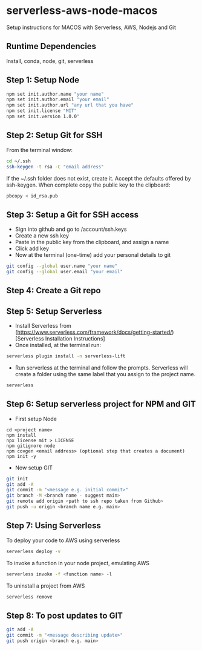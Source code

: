 # serverless-aws-node-macos
Setup instructions for MACOS with Serverless, AWS, Nodejs and Git

## Runtime Dependencies
Install, conda, node, git, serverless

## Step 1: Setup Node
```bash
npm set init.author.name "your name"
npm set init.author.email "your email"
npm set init.author.url "any url that you have"
npm set init.license "MIT"
npm set init.version 1.0.0"
```
## Step 2: Setup Git for SSH
From the terminal window:
```bash
cd ~/.ssh
ssh-keygen -t rsa -C "email address"
```
If the ~/.ssh folder does not exist, create it.  Accept the defaults offered by ssh-keygen.  When complete copy the public key to the clipboard:
```bash
pbcopy < id_rsa.pub
```

## Step 3: Setup a Git for SSH access
- Sign into github and go to /account/ssh.keys
- Create a new ssh key
- Paste in the public key from the clipboard, and assign a name
- Click add key
- Now at the terminal (one-time) add your personal details to git
```bash
git config --global user.name "your name"
git config --global user.email "your email"
```

## Step 4: Create a Git repo

## Step 5: Setup Serverless
- Install Serverless from (https://www.serverless.com/framework/docs/getting-started/)[Serverless Installation Instructions]
- Once installed, at the terminal run:
```bash
serverless plugin install -n serverless-lift
```
- Run serverless at the terminal and follow the prompts.  Serverless will create a folder using the same label that you assign to the project name.
```bash
serverless
```
## Step 6: Setup serverless project for NPM and GIT
- First setup Node
```
cd <project name>
npm install
npx license mit > LICENSE
npm gitignore node
npm covgen <email address> (optional step that creates a document)
npm init -y
```
- Now setup GIT
```bash
git init
git add -A
git commit -m "<message e.g. initial commit>"
git branch -M <branch name - suggest main>
git remote add origin <path to ssh repo taken from Github>
git push -u origin <branch name e.g. main>
```

## Step 7: Using Serverless
To deploy your code to AWS using serverless
```bash
serverless deploy -v
```
To invoke a function in your node project, emulating AWS
```bash
serverless invoke -f <function name> -l
```
To uninstall a project from AWS
```bash
serverless remove
```
## Step 8: To post updates to GIT
```bash
git add -A
git commit -m "<message describing update>"
git push origin <branch e.g. main>
